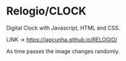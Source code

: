 # Relogio/CLOCK

Digital Clock with Javascript, HTML and CSS.
 
LINK -> https://japcunha.github.io/RELOGIO/
 
As time passes the image changes randomly.
